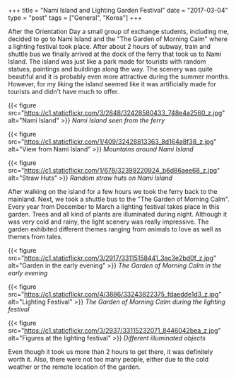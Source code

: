 +++
title = "Nami Island and Lighting Garden Festival"
date = "2017-03-04"
type = "post"
tags = ["General", "Korea"]
+++

After the Orientation Day a small group of exchange students, including me, decided to go to Nami Island and the "The Garden of Morning Calm" where a lighting festival took place. After about 2 hours of subway, train and shuttle bus we finally arrived at the dock of the ferry that took us to Nami Island. The island was just like a park made for tourists with random statues, paintings and buildings along the way. The scenery was quite beautiful and it is probably even more attractive during the summer months. However, for my liking the island seemed like it was artificially made for tourists and didn't have much to offer.

{{< figure src="https://c1.staticflickr.com/3/2848/32428580433_748e4a2560_z.jpg" alt="Nami Island" >}}
*Nami Island seen from the ferry*

{{< figure src="https://c1.staticflickr.com/1/409/32428813363_8d164a8f38_z.jpg" alt="View from Nami Island" >}}
*Mountains around Nami Island*

{{< figure src="https://c1.staticflickr.com/1/678/32399220924_b6d86aee68_z.jpg" alt="Straw Huts" >}}
*Random straw huts on Nami Island*

After walking on the island for a few hours we took the ferry back to the mainland. Next, we took a shuttle bus to the "The Garden of Morning Calm". Every year from December to March a lighting festival takes place in this garden. Trees and all kind of plants are illuminated during night. Although it was very cold and rainy, the light scenery was really impressive. The garden exhibited different themes ranging from animals to love as well as themes from tales.

{{< figure src="https://c1.staticflickr.com/3/2917/33115158441_3ac3e2bd0f_z.jpg"  alt="Garden in the early evening" >}}
*The Garden of Morning Calm in the early evening*

{{< figure src="https://c1.staticflickr.com/4/3886/33243822375_fdaedde1d3_z.jpg" alt="Lighting Festival" >}}
*The Garden of Morning Calm during the lighting festival*

{{< figure src="https://c1.staticflickr.com/3/2937/33115232071_8446042bea_z.jpg" alt="Figures at the lighting festival" >}}
*Different illuminated objects*

Even though it took us more than 2 hours to get there, it was definitely worth it. Also, there were not too many people, either due to the cold weather or the remote location of the garden.
